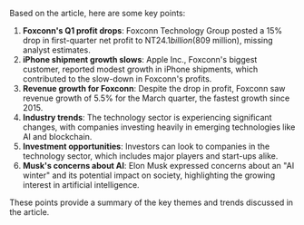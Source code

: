 Based on the article, here are some key points:

1. **Foxconn's Q1 profit drops**: Foxconn Technology Group posted a 15% drop in first-quarter net profit to NT$24.1 billion ($809 million), missing analyst estimates.
2. **iPhone shipment growth slows**: Apple Inc., Foxconn's biggest customer, reported modest growth in iPhone shipments, which contributed to the slow-down in Foxconn's profits.
3. **Revenue growth for Foxconn**: Despite the drop in profit, Foxconn saw revenue growth of 5.5% for the March quarter, the fastest growth since 2015.
4. **Industry trends**: The technology sector is experiencing significant changes, with companies investing heavily in emerging technologies like AI and blockchain.
5. **Investment opportunities**: Investors can look to companies in the technology sector, which includes major players and start-ups alike.
6. **Musk's concerns about AI**: Elon Musk expressed concerns about an "AI winter" and its potential impact on society, highlighting the growing interest in artificial intelligence.

These points provide a summary of the key themes and trends discussed in the article.